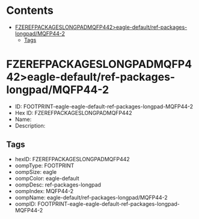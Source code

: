 



Contents
========

* [FZEREFPACKAGESLONGPADMQFP442>eagle-default/ref-packages-longpad/MQFP44-2](#fzerefpackageslongpadmqfp442eagle-defaultref-packages-longpadmqfp44-2)
	* [Tags](#tags)

# FZEREFPACKAGESLONGPADMQFP442>eagle-default/ref-packages-longpad/MQFP44-2

- ID: FOOTPRINT-eagle-eagle-default-ref-packages-longpad-MQFP44-2
- Hex ID: FZEREFPACKAGESLONGPADMQFP442
- Name: 
- Description: 

## Tags

- hexID: FZEREFPACKAGESLONGPADMQFP442
- oompType: FOOTPRINT
- oompSize: eagle
- oompColor: eagle-default
- oompDesc: ref-packages-longpad
- oompIndex: MQFP44-2
- oompName: eagle-default/ref-packages-longpad/MQFP44-2
- oompID: FOOTPRINT-eagle-eagle-default-ref-packages-longpad-MQFP44-2

